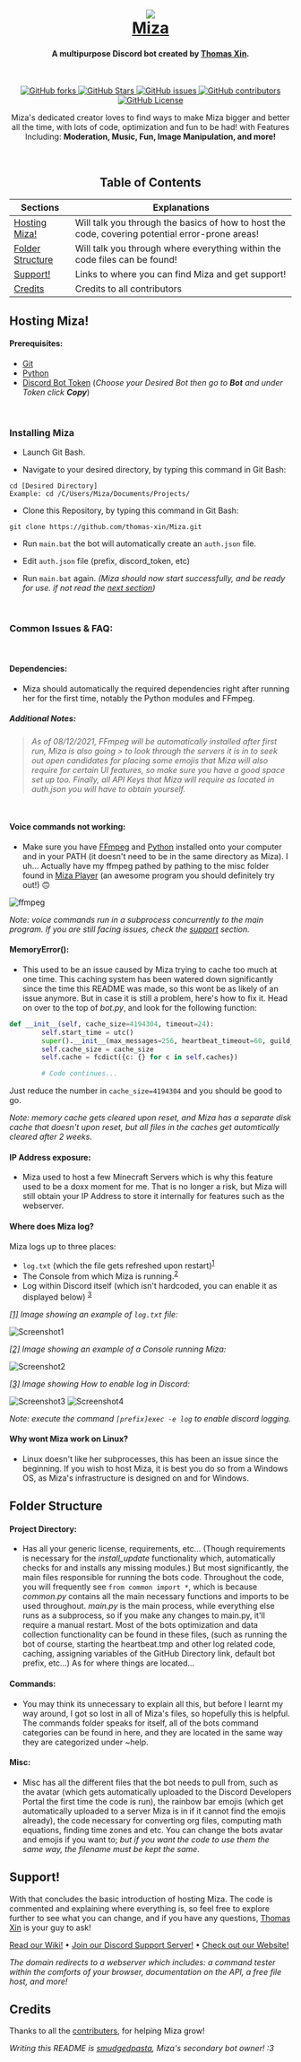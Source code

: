 <h1 align="center">
  <img src=
  "https://github.com/thomas-xin/Miza/blob/e62dfccef0cce3b0fc3b8a09fb3ca3edfedd8ab0/misc/title-rainbow.gif?raw=true">
  <br>
  <a href="http://mizabot.xyz">Miza</a>
</h1>



<h4 align="center">A multipurpose Discord bot created by <a href="https://github.com/thomas-xin">Thomas Xin</a>.</h4> <br>

<p align="center">
<a href="https://github.com/thomas-xin/Miza/network/members">
<img alt="GitHub forks" src="https://img.shields.io/github/forks/thomas-xin/Miza?style=plastic&label=forks">
</a>

<a href="https://github.com/thomas-xin/Miza/stargazers">
<img alt="GitHub Stars" src="https://img.shields.io/github/stars/thomas-xin/Miza?label=stars&style=plastic">
</a>

<a href="https://github.com/thomas-xin/Miza/issues">
<img alt="GitHub issues" src="https://img.shields.io/github/issues/thomas-xin/Miza?style=plastic">
</a>

<a href="https://github.com/thomas-xin/Miza/graphs/contributors">
<img alt="GitHub contributors" src="https://img.shields.io/github/contributors/thomas-xin/Miza?style=plastic">
</a>

<a href="https://github.com/thomas-xin/Miza/blob/master/LICENSE.md">
<img alt="GitHub License" src="https://img.shields.io/github/license/Thomas-Xin/Miza?style=plastic">
</a>

</p>

<p align="center">
Miza's dedicated creator loves to find ways to make Miza bigger and better all the time, with lots of code, optimization
and fun to be had! with Features Including: <b>Moderation, Music, Fun, Image Manipulation, and more!</b>
</p>

<br>

<h2 align="center">
Table of Contents
</h2>

Sections     | Explanations
------------ | -------------
[Hosting Miza!](#Hosting-Miza)        | Will talk you through the basics of how to host the code, covering potential error-prone areas!
[Folder Structure](#Folder-Structure) | Will talk you through where everything within the code files can be found!
[Support!](#Support)                  | Links to where you can find Miza and get support!
[Credits](#Credits)                   | Credits to all contributors


<a id="Hosting-Miza"></a>
## Hosting Miza!

#### Prerequisites:

* [Git](https://git-scm.com/downloads)
* [Python](https://www.python.org/downloads/)
* [Discord Bot Token](https://discord.com/developers/) (_Choose your Desired Bot then go to **Bot** and under Token click **Copy**_)

<br>

### Installing Miza

* Launch Git Bash.

* Navigate to your desired directory, by typing this command in Git Bash:
```
cd [Desired Directory]
Example: cd /C/Users/Miza/Documents/Projects/
```

* Clone this Repository, by typing this command in Git Bash:
```
git clone https://github.com/thomas-xin/Miza.git
```

* Run `main.bat` the bot will automatically create an `auth.json` file.

* Edit `auth.json` file (prefix, discord_token, etc)

* Run `main.bat` again.  _(Miza should now start successfully, and be ready for use.  if not read the [next section](#common-issues))_ 

<br>

<a id="common-issues"></a>
### Common Issues & FAQ:

<br>

#### Dependencies:

* Miza should automatically the required dependencies right after running her for the first time, notably the Python modules and FFmpeg.

##### Additional Notes:

> _As of 08/12/2021, FFmpeg will be automatically installed after first run, Miza is also going > to look through the servers it is in to seek out open candidates for placing some emojis that Miza will also require for certain UI features, so make sure you have a good space set up too. Finally, all API Keys that Miza will require as located in *auth.json* you will have to obtain yourself._

<br>

#### Voice commands not working:

* Make sure you have [FFmpeg](https://www.ffmpeg.org/download.html) and [Python](https://www.python.org/downloads/) installed onto your computer and in your PATH (it doesn't need to be in the same directory as Miza). I uh... Actually have my ffmpeg pathed by pathing to the misc folder found in [Miza Player](https://github.com/thomas-xin/Miza-Player) (an awesome program you should definitely try out!) 🙃

![ffmpeg](https://cdn.discordapp.com/attachments/688253918890688521/777473182294474753/image0.png)

_Note: voice commands run in a subprocess concurrently to the main program. If you are still facing issues, check the [support](#Support) section._

#### MemoryError():

* This used to be an issue caused by Miza trying to cache too much at one time. This caching system has been watered down significantly since the time this README was made, so this wont be as likely of an issue anymore. But in case it is still a problem, here's how to fix it. Head on over to the top of *bot.py*, and look for the following function:

```python
def __init__(self, cache_size=4194304, timeout=24):
        self.start_time = utc()
        super().__init__(max_messages=256, heartbeat_timeout=60, guild_ready_timeout=5, intents=self.intents)
        self.cache_size = cache_size
        self.cache = fcdict({c: {} for c in self.caches})

        # Code continues...
```

Just reduce the number in `cache_size=4194304` and you should be good to go.

_Note: memory cache gets cleared upon reset, and Miza has a separate disk cache that doesn't upon reset, but all files in the caches get automtically cleared after 2 weeks._

####  IP Address exposure:

* Miza used to host a few Minecraft Servers which is why this feature used to be a doxx moment for me. That is no longer a risk, but Miza will still obtain your IP Address to store it internally for features such as the webserver.

#### Where does Miza log?

Miza logs up to three places:
* `log.txt` (which the file gets refreshed upon restart)<sup><a href="#logtxt-image">1</a></sup>
* The Console from which Miza is running.<sup><a href="#consolelog-image">2</a></sup>
* Log within Discord itself (which isn't hardcoded, you can enable it as displayed below) <sup><a href="#discordlog-image">3</a></sup>

_<a id="logtxt-image"><sup><a href="#logtxt-image">[1]</a></sup> Image showing an example of `log.txt` file:</a>_ 

![Screenshot1](https://cdn.discordapp.com/attachments/727087981285998593/777554361769000960/Capture10.PNG)

_<a id="consolelog-image"><sup><a href="#consolelog-image">[2]</a></sup> Image showing an example of a Console running Miza:</a>_ 

![Screenshot2](https://cdn.discordapp.com/attachments/727087981285998593/777554360859099146/Capture9.PNG) 

_<a id="discordlog-image"><sup><a href="#discordlog-image">[3]</a></sup> Image showing How to enable log in Discord:</a>_ 

![Screenshot3](https://cdn.discordapp.com/attachments/688253918890688521/804652403445727272/unknown.png)
![Screenshot4](https://cdn.discordapp.com/attachments/727087981285998593/777554358095183893/Capture8.PNG) 

_Note: execute the command `[prefix]exec -e log` to enable discord logging._

#### Why wont Miza work on Linux?

* Linux doesn't like her subprocesses, this has been an issue since the beginning. If you wish to host Miza, it is best you do so from a Windows OS, as Miza's infrastructure is designed on and for Windows.

<a id="Folder-Structure"></a>
## Folder Structure

#### Project Directory:

* Has all your generic license, requirements, etc... (Though requirements is necessary for the *install_update* functionality which, automatically checks for and installs any missing modules.) But most significantly, the main files responsible for running the bots code. Throughout the code, you will frequently see `from common import *`, which is because *common.py* contains all the main necessary functions and imports to be used throughout. *main.py* is the main process, while everything else runs as a subprocess, so if you make any changes to main.py, it'll require a manual restart. Most of the bots optimization and data collection functionality can be found in these files, (such as running the bot of course, starting the heartbeat.tmp and other log related code, caching, assigning variables of the GitHub Directory link, default bot prefix, etc...) As for where things are located...

#### Commands:

* You may think its unnecessary to explain all this, but before I learnt my way around, I got so lost in all of Miza's files, so hopefully this is helpful. The commands folder speaks for itself, all of the bots command categories can be found in here, and they are located in the same way they are categorized under ~help.

#### Misc:

* Misc has all the different files that the bot needs to pull from, such as the avatar (which gets automatically uploaded to the Discord Developers Portal the first time the code is run), the rainbow bar emojis (which get automatically uploaded to a server Miza is in if it cannot find the emojis already), the code necessary for converting org files, computing math equations, finding time zones and etc. You can change the bots avatar and emojis if you want to; *but if you want the code to use them the same way, the filename must be kept the same.*


<a id="Support"></a>
## Support!

With that concludes the basic introduction of hosting Miza. The code is commented and explaining where everything is, so feel free to explore further to see what you can change, and if you have any questions, [Thomas Xin](https://github.com/thomas-xin) is your guy to ask!

[Read our Wiki!](https://github.com/thomas-xin/Miza/wiki) • [Join our Discord Support Server!](https://discord.gg/cbKQKAr) • [Check out our Website!](http://mizabot.xyz)

*The domain redirects to a webserver which includes: a command tester within the comforts of your browser, documentation on the API, a free file host, and more!*




<a id="Credits"></a>
## Credits

Thanks to all the [contributers](https://github.com/thomas-xin/Miza/graphs/contributors), for helping Miza grow!

*Writing this README is [smudgedpasta](https://github.com/smudgedpasta), Miza's secondary bot owner! :3*

<br>
